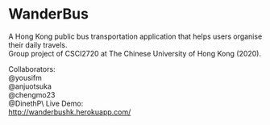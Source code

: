 # WanderBus
A Hong Kong public bus transportation application that helps users organise their daily travels.\
Group project of CSCI2720 at The Chinese University of Hong Kong (2020).

Collaborators:\
@yousifm\
@anjuotsuka\
@chengmo23\
@DinethP\\
Live Demo:\
http://wanderbushk.herokuapp.com/
